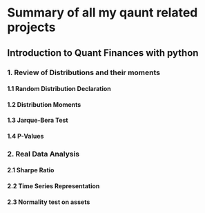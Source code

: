 # Summary of all my qaunt related projects

## Introduction to Quant Finances with python
  ### 1. Review of Distributions and their moments
  #### 1.1 Random Distribution Declaration
  #### 1.2 Distribution Moments
  #### 1.3 Jarque-Bera Test
  #### 1.4 P-Values

  ### 2. Real Data Analysis
  #### 2.1 Sharpe Ratio
  #### 2.2 Time Series Representation
  #### 2.3 Normality test on assets

    
  
##
##
